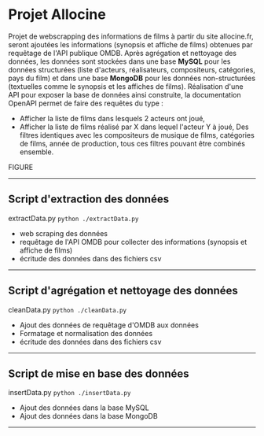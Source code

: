 # **Projet Allocine**

Projet de webscrapping des informations de films à partir du site allocine.fr, seront ajoutées les informations (synopsis et affiche de films) obtenues par requêtage de l'API publique OMDB.
Après agrégation et nettoyage des données, les données sont stockées dans une base **MySQL** pour les données structurées (liste d'acteurs, réalisateurs, compositeurs, catégories, pays du film) et dans une base **MongoDB** pour les données non-structurées (textuelles comme le synopsis et les affiches de films).
Réalisation d'une API pour exposer la base de données ainsi construite, la documentation OpenAPI permet de faire des requêtes du type :
- Afficher la liste de films dans lesquels 2 acteurs ont joué,
- Afficher la liste de films réalisé par X dans lequel l'acteur Y à joué,
Des filtres identiques avec les compositeurs de musique de films, catégories de films, année de production, tous ces filtres pouvant être combinés ensemble.

FIGURE

---

## **Script d'extraction des données**

extractData.py
<code>python ./extractData.py</code>

- web scraping des données
- requêtage de l'API OMDB pour collecter des informations (synopsis et affiche de films)
- écritude des données dans des fichiers csv

---

## **Script d'agrégation et nettoyage des données**

cleanData.py
<code>python ./cleanData.py</code>

- Ajout des données de requêtage d'OMDB aux données
- Formatage et normalisation des données
- écritude des données dans des fichiers csv

---

## **Script de mise en base des données**

insertData.py
<code>python ./insertData.py</code>

- Ajout des données dans la base MySQL
- Ajout des données dans la base MongoDB


---


